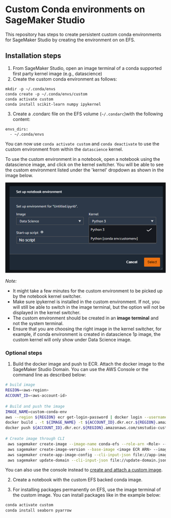 # Custom Conda environments on SageMaker Studio

This repository has steps to create persistent custom conda environments for SageMaker Studio by creating the environment on on EFS.

## Installation steps

1. From SageMaker Studio, open an image terminal of a conda supported first party kernel image (e.g., datascience)
2. Create the custom conda environment as follows:
```
mkdir -p ~/.conda/envs
conda create -p ~/.conda/envs/custom
conda activate custom
conda install scikit-learn numpy ipykernel
```
3. Create a .condarc file on the EFS volume (`~/.condarc`)with the following content:
```
envs_dirs:
  - ~/.conda/envs
```
You can now use `conda activate custom` and `conda deactivate` to use the custom environment from within the `datascience` kernel. 

To use the custom environment in a notebook, open a notebook using the datascience image, and click on the kernel switcher. You will be able to see the custom environment listed under the 'kernel' dropdown as shown in the image below.

![custom-conda-kernel-switcher](custom-conda-environment.PNG)

*Note:*
- It might take a few minutes for the custom environment to be picked up by the notebook kernel switcher.
- Make sure ipykernel is installed in the custom environment. If not, you will still be able to switch in the image terminal, but the option will not be displayed in the kernel switcher.
- The custom environment should be created in an **image terminal** and not the system terminal. 
- Ensure that you are choosing the right image in the kernel switcher, for example, if conda environment is created in datascience 1p image, the custom kernel will only show under Data Science image. 


### Optional steps
1. Build the docker image and push to ECR. Attach the docker image to the SageMaker Studio Domain. You can use the AWS Console or the command line as described below:

```bash
# build image
REGION=<aws-region>
ACCOUNT_ID=<aws-account-id>

# Build and push the image
IMAGE_NAME=custom-conda-env
aws --region ${REGION} ecr get-login-password | docker login --username AWS --password-stdin ${ACCOUNT_ID}.dkr.ecr.${REGION}.amazonaws.com/smstudio-custom
docker build . -t ${IMAGE_NAME} -t ${ACCOUNT_ID}.dkr.ecr.${REGION}.amazonaws.com/smstudio-custom:${IMAGE_NAME}
docker push ${ACCOUNT_ID}.dkr.ecr.${REGION}.amazonaws.com/smstudio-custom:${IMAGE_NAME}

# Create image through CLI
 aws sagemaker create-image --image-name conda-efs --role-arn <Role> --display-name "Conda with EFS backed env"
 aws sagemaker create-image-version --base-image <image ECR ARN> --image-name conda-efs
 aws sagemaker create-app-image-config --cli-input-json file://app-image-config-input.json
 aws sagemaker update-domain --cli-input-json file://update-domain.json
 ```
You can also use the console instead to [create and attach a custom image](https://docs.aws.amazon.com/sagemaker/latest/dg/studio-byoi-create.html).

2. Create a notebook with the custom EFS backed conda image.

3. For installing packages permanently on EFS, use the image terminal of the custom image. You can install packages like in the example below:

```bash
conda activate custom
conda install seaborn pyarrow
```



